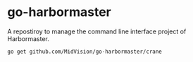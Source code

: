# go-harbormaster

A repostiroy to manage the command line interface project of Harbormaster.

    go get github.com/MidVision/go-harbormaster/crane
